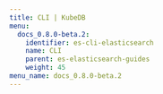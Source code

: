 ```yaml
---
title: CLI | KubeDB
menu:
  docs_0.8.0-beta.2:
    identifier: es-cli-elasticsearch
    name: CLI
    parent: es-elasticsearch-guides
    weight: 45
menu_name: docs_0.8.0-beta.2
---
```

